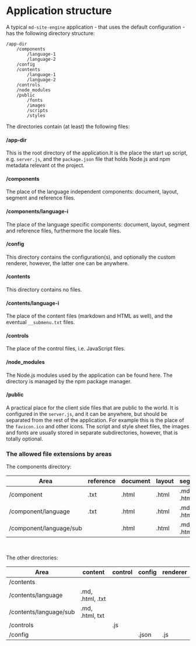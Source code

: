 <!-- ======================================================================
--- Search engine
title:          Application structure
keywords:       application, structure
description:    Default application structure in md-site-engine.
--- Menu system
order:          90
text:           Application structure
hidden:         false
umbel:          false
--- Page properties
id:             
document:       
layout:         layout-2-left
$-left:         #side-menu
searchable:     true
--- Side menu
side-menu-root:     /documentation
side-menu-header:   Documentation
side-menu-top:      Introduction
side-menu-depth:    2
======================================================================= -->

# Application structure

A typical `md-site-engine` application - that uses the default configuration -
has the following directory structure:

```text
/app-dir
    /components
        /language-1
        /language-2
    /config
    /contents
        /language-1
        /language-2
    /controls
    /node_modules
    /public
        /fonts
        /images
        /scripts
        /styles
```

The directories contain (at least) the following files:

#### /app-dir

This is the root directory of the application.It is the place the start up
script, e.g. `server.js`, and the `package.json` file that holds Node.js and
npm metadata relevant ot the project.

#### /components

The place of the language independent components: document, layout, segment and
reference files.

#### /components/language-i

The place of the language specific components: document, layout, segment and
reference files, furthermore the locale files.

#### /config

This directory contains the configuration(s), and optionally the custom renderer,
however, the latter one can be anywhere.

#### /contents

This directory contains no files.

#### /contents/language-i

The place of the content files (markdown and HTML as well), and the eventual
`__submenu.txt` files.

#### /controls

The place of the control files, i.e. JavaScript files.

#### /node_modules

The Node.js modules used by the application can be found here. The directory is
managed by the npm package manager.

#### /public

A practical place for the client side files that are public to the world. It is
configured in the `server.js`, and it can be anywhere, but should be separated
from the rest of the application. For example this is the place of the
`favicon.ico` and other icons. The script and style sheet files, the images and
fonts are usually stored in separate subdirectories, however, that is totally
optional.

### The allowed file extensions by areas

The components directory:

Area | reference | document | layout | segment | locale
---- | --------- | -------- | ------ | ------- | ------
/component | .txt | .html | .html | .md, .html | 
/component/language | .txt | .html | .html | .md, .html | .json
/component/language/sub |  | .html | .html | .md, .html | .json
<div>&nbsp;</div>

The other directories:

Area | content | control | config | renderer
---- | ------- | ------- | ------ | --------
/contents |  |  |  | 
/contents/language | .md, .html, .txt |  |  | 
/contents/language/sub | .md, .html, txt |  |  | 
/controls |  | .js |  | 
/config |  |  | .json | .js

<p>&nbsp;</p>
